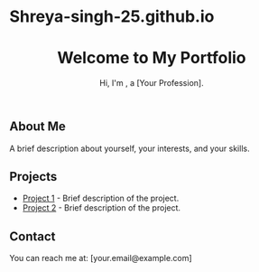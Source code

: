 # Shreya-singh-25.github.io
<!DOCTYPE html>
<html lang="en">
<head>
    <meta charset="UTF-8">
    <meta name="viewport" content="width=device-width, initial-scale=1.0">
    <title>My Portfolio</title>
    <link rel="stylesheet" href="styles.css">
</head>
<body>
    <header>
        <h1>Welcome to My Portfolio</h1>
        <p>Hi, I'm , a [Your Profession].</p>
    </header>
    <section>
        <h2>About Me</h2>
        <p>A brief description about yourself, your interests, and your skills.</p>
    </section>
    <section>
        <h2>Projects</h2>
        <ul>
            <li><a href="https://github.com/yourusername/project1">Project 1</a> - Brief description of the project.</li>
            <li><a href="https://github.com/yourusername/project2">Project 2</a> - Brief description of the project.</li>
        </ul>
    </section>
    <section>
        <h2>Contact</h2>
        <p>You can reach me at: [your.email@example.com]</p>
    </section>
</body>
</html>
